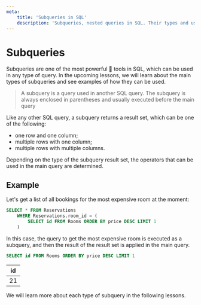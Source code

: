 ```yaml
---
meta:
    title: 'Subqueries in SQL'
    description: 'Subqueries, nested queries in SQL. Their types and usage.'
---
```


# Subqueries

Subqueries are one of the most powerful 💪 tools in SQL, which can be used in any type of query.
In the upcoming lessons, we will learn about the main types of subqueries and see examples of how they can be used.

> A subquery is a query used in another SQL query.
> The subquery is always enclosed in parentheses and usually executed before
> the main query

Like any other SQL query, a subquery returns a result set, which can be one of the following:

- one row and one column;
- multiple rows with one column;
- multiple rows with multiple columns.

Depending on the type of the subquery result set, the operators that can be used in the main query are determined.

## Example

Let's get a list of all bookings for the most expensive room at the moment:

```sql
SELECT * FROM Reservations
    WHERE Reservations.room_id = (
        SELECT id FROM Rooms ORDER BY price DESC LIMIT 1
    )
```

In this case, the query to get the most expensive room is executed as a subquery,
and then the result of the result set is applied in the main query.

```sql
SELECT id FROM Rooms ORDER BY price DESC LIMIT 1
```

| id  |
| --- |
| 21  |

We will learn more about each type of subquery in the following lessons.
